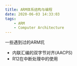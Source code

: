 ```yaml
---
title: ARM体系结构与编程
date: 2020-06-03 14:33:03
tags:
    - ARM
    - Computer Architecture
---
```



一些遇到过的ARM坑

+ 内联汇编的双字节对齐(AACPS)
+ R12在中断处理中的使用